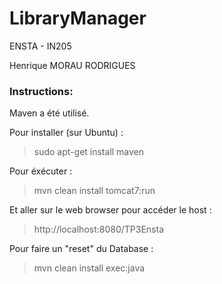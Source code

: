 # LibraryManager

ENSTA - IN205

Henrique MORAU RODRIGUES

### Instructions:

Maven a été utilisé.

Pour installer (sur Ubuntu) :

> sudo apt-get install maven

Pour éxécuter :

> mvn clean install tomcat7:run

Et aller sur le web browser pour accéder le host :

> http://localhost:8080/TP3Ensta

Pour faire un "reset" du Database :

> mvn clean install exec:java
